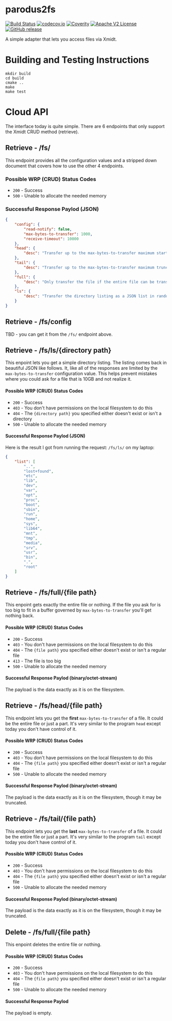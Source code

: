 # parodus2fs


[![Build Status](https://travis-ci.org/schmidtw/parodus2fs.svg?branch=master)](https://travis-ci.org/schmidtw/parodus2fs)
[![codecov.io](http://codecov.io/github/schmidtw/parodus2fs/coverage.svg?branch=master)](http://codecov.io/github/schmidtw/parodus2fs?branch=master)
[![Coverity](https://img.shields.io/coverity/scan/16677.svg)](https://scan.coverity.com/projects/parodus2fs)
[![Apache V2 License](http://img.shields.io/badge/license-Apache%20V2-blue.svg)](https://github.com/schmidtw/parodus2fs/blob/master/LICENSE)
[![GitHub release](https://img.shields.io/github/release/schmidtw/parodus2fs.svg)](CHANGELOG.md)



A simple adapter that lets you access files via Xmidt.

# Building and Testing Instructions

```
mkdir build
cd build
cmake ..
make
make test
```

# Cloud API

The interface today is quite simple.  There are 6 endpoints that only support
the Xmidt CRUD method (retrieve).

## Retrieve - /fs/

This endpoint provides all the configuration values and a stripped down document
that covers how to use the other 4 endpoints.

### Possible WRP (CRUD) Status Codes
* `200` - Success
* `500` - Unable to allocate the needed memory

### Successful Response Paylod (JSON)

```JSON
{
    "config": {
        "read-notify": false,
        "max-bytes-to-transfer": 1000,
        "receive-timeout": 10000
    },
    "head": {
        "desc": "Transfer up to the max-bytes-to-transfer maximum starting with the head and truncating the tail, if needed.  A binary copy of the file is returned."
    },
    "tail": {
        "desc": "Transfer up to the max-bytes-to-transfer maximum truncating the head of the file to preserve the tail, if needed.  A binary copy of the file is returned."
    },
    "full": {
        "desc": "Only transfer the file if the entire file can be transfered without truncation.  A binary copy of the file is returned."
    },
    "ls": {
        "desc": "Transfer the directory listing as a JSON list in random order.  If the list is truncated then the \"partial\" boolean parameter (omitted unless needed) shall be set to true.  The list is returned with the name \"list\".  The max-bytes-to-transfer parameter governs the truncation size."
    }
}
```

## Retrieve - /fs/config

TBD - you can get it from the `/fs/` endpoint above.

## Retrieve - /fs/ls/{directory path}

This enpoint lets you get a simple directory listing.  The listing comes back
in beautiful JSON like follows.  It, like all of the responses are limited by
the `max-bytes-to-transfer` configuration value.  This helps prevent mistakes
where you could ask for a file that is 10GB and not realize it.

#### Possible WRP (CRUD) Status Codes
* `200` - Success
* `403` - You don't have permissions on the local filesystem to do this
* `404` - The `{directory path}` you specified either doesn't exist or isn't a directory
* `500` - Unable to allocate the needed memory

#### Successful Response Paylod (JSON)

Here is the result I got from running the request: `/fs/ls/` on my laptop:

```JSON
{
    "list": [
        "..",
        "lost+found",
        "etc",
        "lib",
        "dev",
        "var",
        "opt",
        "proc",
        "boot",
        "sbin",
        "run",
        "home",
        "sys",
        "lib64",
        "mnt",
        "tmp",
        "media",
        "srv",
        "usr",
        "bin",
        ".",
        "root"
    ]
}
```

## Retrieve - /fs/full/{file path}

This enpoint gets exactly the entire file or nothing.  If the file you ask for
is too big to fit in a buffer governed by `max-bytes-to-transfer` you'll get
nothing back.

#### Possible WRP (CRUD) Status Codes
* `200` - Success
* `403` - You don't have permissions on the local filesystem to do this
* `404` - The `{file path}` you specified either doesn't exist or isn't a regular file
* `413` - The file is too big
* `500` - Unable to allocate the needed memory

#### Successful Response Paylod (binary/octet-stream)

The payload is the data exactly as it is on the filesystem.

## Retrieve - /fs/head/{file path}

This endpoint lets you get the **first** `max-bytes-to-transfer` of a file.  It could
be the entire file or just a part.  It's very similar to the program `head` except
today you don't have control of it.

#### Possible WRP (CRUD) Status Codes
* `200` - Success
* `403` - You don't have permissions on the local filesystem to do this
* `404` - The `{file path}` you specified either doesn't exist or isn't a regular file
* `500` - Unable to allocate the needed memory

#### Successful Response Paylod (binary/octet-stream)

The payload is the data exactly as it is on the filesystem, though it may be
truncated.

## Retrieve - /fs/tail/{file path}

This endpoint lets you get the **last** `max-bytes-to-transfer` of a file.  It could
be the entire file or just a part.  It's very similar to the program `tail` except
today you don't have control of it.

#### Possible WRP (CRUD) Status Codes
* `200` - Success
* `403` - You don't have permissions on the local filesystem to do this
* `404` - The `{file path}` you specified either doesn't exist or isn't a regular file
* `500` - Unable to allocate the needed memory

#### Successful Response Paylod (binary/octet-stream)

The payload is the data exactly as it is on the filesystem, though it may be
truncated.


## Delete - /fs/full/{file path}

This enpoint deletes the entire file or nothing.

#### Possible WRP (CRUD) Status Codes
* `200` - Success
* `403` - You don't have permissions on the local filesystem to do this
* `404` - The `{file path}` you specified either doesn't exist or isn't a regular file
* `500` - Unable to allocate the needed memory

#### Successful Response Paylod

The payload is empty.


